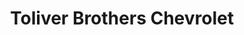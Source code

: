 ---
title: "Toliver Brothers Chevrolet"
url: /ballinger/toliver-brothers-chevrolet/
shop: Autohaus
---